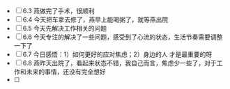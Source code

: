 - [ ] 6.3 燕做完了手术，很顺利
- [ ] 6.4 今天把车拿去修了，燕早上能喝粥了，就等燕出院
- [ ] 6.5 今天先解决工作相关的问题
- [ ] 6.6 今天专注的解决了一些问题，感受到了心流的状态，生活节奏需要调整一下了
- [ ] 6.7 今日感悟：1）如何更好的应对焦虑；2）身边的人 才是最重要的呀
- [ ] 6.8 燕昨天出院了，看起来状态不错，我自己而言，焦虑少一些了，对于工作和未来的事情，还没有完全想好
- [ ] 
